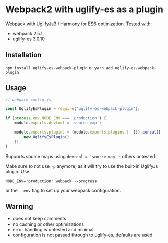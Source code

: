 # Webpack2 with uglify-es as a plugin
Webpack with UglifyJs3 / Harmony for ES6 optimization. Tested with: 
- webpack 2.5.1
- uglify-es 3.0.10

## Installation
`npm install uglify-es-webpack-plugin` or `yarn add uglify-es-webpack-plugin`

## Usage
```javascript
// webpack.config.js

const UglifyEsPlugin = require('uglify-es-webpack-plugin');

if (process.env.NODE_ENV === 'production') {
    module.exports.devtool = 'source-map';

    module.exports.plugins = (module.exports.plugins || []).concat([
        new UglifyEsPlugin()
    ]);
}
```

Supports source maps using `devtool = 'source-map'` - others untested.

Make sure to not use `-p` anymore, as it will try to use the built-in UglifyJs plugin. Use 

`NODE_ENV='production' webpack --progress`
 
 or the `--env` flag to set up your webpack configuration. 

## Warning
- does not keep comments
- no caching or other optimizations
- error handling is untested and minimal
- configuration is not passed through to uglify-es, defaults are used
